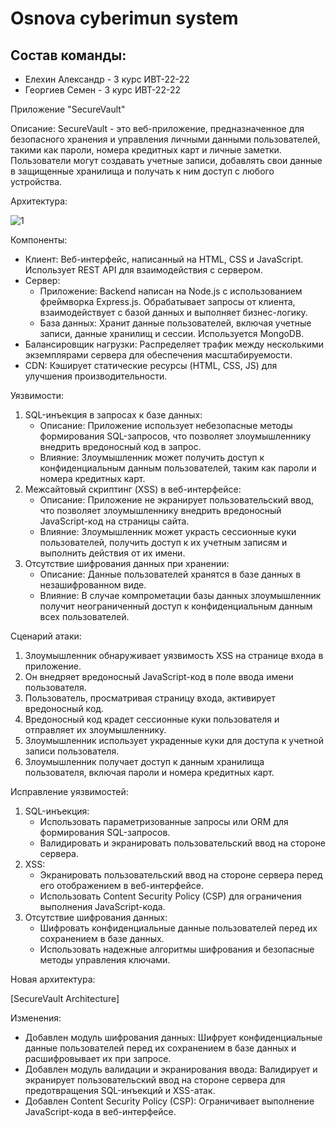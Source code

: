 # Osnova cyberimun system
## Состав команды:  
- Елехин Александр - 3 курс ИВТ-22-22  
- Георгиев Семен - 3 курс ИВТ-22-22 

Приложение "SecureVault"

Описание:
SecureVault - это веб-приложение, предназначенное для безопасного хранения и управления личными данными пользователей, такими как пароли, номера кредитных карт и личные заметки. Пользователи могут создавать учетные записи, добавлять свои данные в защищенные хранилища и получать к ним доступ с любого устройства.

Архитектура:

![1](https://github.com/user-attachments/assets/ed9b8ea7-5906-4dca-b985-7d7dd1f509df)

Компоненты:

* Клиент: Веб-интерфейс, написанный на HTML, CSS и JavaScript. Использует REST API для взаимодействия с сервером.
* Сервер: 
    * Приложение:  Backend написан на Node.js с использованием фреймворка Express.js. Обрабатывает запросы от клиента, взаимодействует с базой данных и выполняет бизнес-логику.
    * База данных: Хранит данные пользователей, включая учетные записи, данные хранилищ и сессии. Используется MongoDB.
* Балансировщик нагрузки: Распределяет трафик между несколькими экземплярами сервера для обеспечения масштабируемости.
* CDN: Кэширует статические ресурсы (HTML, CSS, JS) для улучшения производительности.

Уязвимости:
1. SQL-инъекция в запросах к базе данных: 
    * Описание: Приложение использует небезопасные методы формирования SQL-запросов, что позволяет злоумышленнику внедрить вредоносный код в запрос.
    * Влияние: Злоумышленник может получить доступ к конфиденциальным данным пользователей, таким как пароли и номера кредитных карт.
2. Межсайтовый скриптинг (XSS) в веб-интерфейсе:
    * Описание: Приложение не экранирует пользовательский ввод, что позволяет злоумышленнику внедрить вредоносный JavaScript-код на страницы сайта.
    * Влияние: Злоумышленник может украсть сессионные куки пользователей, получить доступ к их учетным записям и выполнить действия от их имени.
3. Отсутствие шифрования данных при хранении:
    * Описание: Данные пользователей хранятся в базе данных в незашифрованном виде.
    * Влияние: В случае компрометации базы данных злоумышленник получит неограниченный доступ к конфиденциальным данным всех пользователей.

Сценарий атаки:
1. Злоумышленник обнаруживает уязвимость XSS на странице входа в приложение.
2. Он внедряет вредоносный JavaScript-код в поле ввода имени пользователя.
3. Пользователь, просматривая страницу входа, активирует вредоносный код.
4. Вредоносный код крадет сессионные куки пользователя и отправляет их злоумышленнику.
5. Злоумышленник использует украденные куки для доступа к учетной записи пользователя.
6. Злоумышленник получает доступ к данным хранилища пользователя, включая пароли и номера кредитных карт.

Исправление уязвимостей:
1. SQL-инъекция:
    * Использовать параметризованные запросы или ORM для формирования SQL-запросов.
    * Валидировать и экранировать пользовательский ввод на стороне сервера.
2. XSS:
    * Экранировать пользовательский ввод на стороне сервера перед его отображением в веб-интерфейсе.
    * Использовать Content Security Policy (CSP) для ограничения выполнения JavaScript-кода.
3. Отсутствие шифрования данных:
    * Шифровать конфиденциальные данные пользователей перед их сохранением в базе данных.
    * Использовать надежные алгоритмы шифрования и безопасные методы управления ключами.

Новая архитектура:

[SecureVault Architecture]

Изменения:

* Добавлен модуль шифрования данных: Шифрует конфиденциальные данные пользователей перед их сохранением в базе данных и расшифровывает их при запросе.
* Добавлен модуль валидации и экранирования ввода: Валидирует и экранирует пользовательский ввод на стороне сервера для предотвращения SQL-инъекций и XSS-атак.
* Добавлен Content Security Policy (CSP): Ограничивает выполнение JavaScript-кода в веб-интерфейсе.
